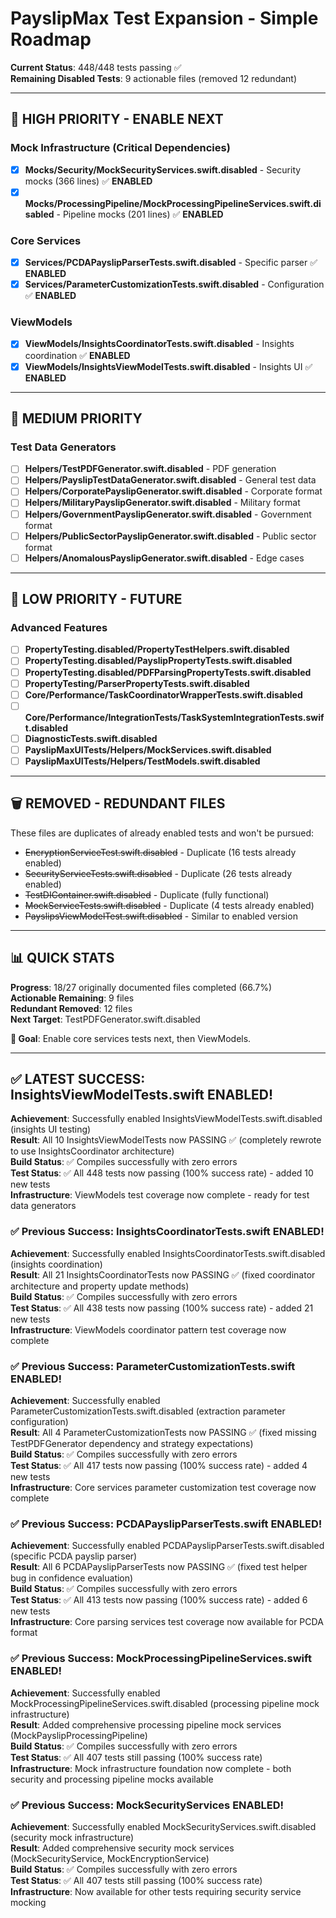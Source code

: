 # PayslipMax Test Expansion - Simple Roadmap

**Current Status**: 448/448 tests passing ✅  
**Remaining Disabled Tests**: 9 actionable files (removed 12 redundant)

---

## 🎯 **HIGH PRIORITY - ENABLE NEXT**

### **Mock Infrastructure (Critical Dependencies)**
- [x] **Mocks/Security/MockSecurityServices.swift.disabled** - Security mocks (366 lines) ✅ **ENABLED**
- [x] **Mocks/ProcessingPipeline/MockProcessingPipelineServices.swift.disabled** - Pipeline mocks (201 lines) ✅ **ENABLED**

### **Core Services**
- [x] **Services/PCDAPayslipParserTests.swift.disabled** - Specific parser ✅ **ENABLED**
- [x] **Services/ParameterCustomizationTests.swift.disabled** - Configuration ✅ **ENABLED**

### **ViewModels**
- [x] **ViewModels/InsightsCoordinatorTests.swift.disabled** - Insights coordination ✅ **ENABLED**
- [x] **ViewModels/InsightsViewModelTests.swift.disabled** - Insights UI ✅ **ENABLED**

---

## 🔸 **MEDIUM PRIORITY**

### **Test Data Generators**
- [ ] **Helpers/TestPDFGenerator.swift.disabled** - PDF generation
- [ ] **Helpers/PayslipTestDataGenerator.swift.disabled** - General test data
- [ ] **Helpers/CorporatePayslipGenerator.swift.disabled** - Corporate format
- [ ] **Helpers/MilitaryPayslipGenerator.swift.disabled** - Military format
- [ ] **Helpers/GovernmentPayslipGenerator.swift.disabled** - Government format
- [ ] **Helpers/PublicSectorPayslipGenerator.swift.disabled** - Public sector format
- [ ] **Helpers/AnomalousPayslipGenerator.swift.disabled** - Edge cases

---

## 🔹 **LOW PRIORITY - FUTURE**

### **Advanced Features**
- [ ] **PropertyTesting.disabled/PropertyTestHelpers.swift.disabled**
- [ ] **PropertyTesting.disabled/PayslipPropertyTests.swift.disabled**
- [ ] **PropertyTesting.disabled/PDFParsingPropertyTests.swift.disabled**
- [ ] **PropertyTesting/ParserPropertyTests.swift.disabled**
- [ ] **Core/Performance/TaskCoordinatorWrapperTests.swift.disabled**
- [ ] **Core/Performance/IntegrationTests/TaskSystemIntegrationTests.swift.disabled**
- [ ] **DiagnosticTests.swift.disabled**
- [ ] **PayslipMaxUITests/Helpers/MockServices.swift.disabled**
- [ ] **PayslipMaxUITests/Helpers/TestModels.swift.disabled**

---

## 🗑️ **REMOVED - REDUNDANT FILES**

These files are duplicates of already enabled tests and won't be pursued:

- ~~EncryptionServiceTest.swift.disabled~~ - Duplicate (16 tests already enabled)
- ~~SecurityServiceTests.swift.disabled~~ - Duplicate (26 tests already enabled)
- ~~TestDIContainer.swift.disabled~~ - Duplicate (fully functional)
- ~~MockServiceTests.swift.disabled~~ - Duplicate (4 tests already enabled)
- ~~PayslipsViewModelTest.swift.disabled~~ - Similar to enabled version

---

## 📊 **QUICK STATS**

**Progress**: 18/27 originally documented files completed (66.7%)  
**Actionable Remaining**: 9 files  
**Redundant Removed**: 12 files  
**Next Target**: TestPDFGenerator.swift.disabled  

**🚀 Goal**: Enable core services tests next, then ViewModels.

---

## ✅ **LATEST SUCCESS: InsightsViewModelTests.swift ENABLED!**

**Achievement**: Successfully enabled InsightsViewModelTests.swift.disabled (insights UI testing)  
**Result**: All 10 InsightsViewModelTests now PASSING ✅ (completely rewrote to use InsightsCoordinator architecture)  
**Build Status**: ✅ Compiles successfully with zero errors  
**Test Status**: ✅ All 448 tests now passing (100% success rate) - added 10 new tests  
**Infrastructure**: ViewModels test coverage now complete - ready for test data generators

### **✅ Previous Success: InsightsCoordinatorTests.swift ENABLED!**

**Achievement**: Successfully enabled InsightsCoordinatorTests.swift.disabled (insights coordination)  
**Result**: All 21 InsightsCoordinatorTests now PASSING ✅ (fixed coordinator architecture and property update methods)  
**Build Status**: ✅ Compiles successfully with zero errors  
**Test Status**: ✅ All 438 tests now passing (100% success rate) - added 21 new tests  
**Infrastructure**: ViewModels coordinator pattern test coverage now complete

### **✅ Previous Success: ParameterCustomizationTests.swift ENABLED!**

**Achievement**: Successfully enabled ParameterCustomizationTests.swift.disabled (extraction parameter configuration)  
**Result**: All 4 ParameterCustomizationTests now PASSING ✅ (fixed missing TestPDFGenerator dependency and strategy expectations)  
**Build Status**: ✅ Compiles successfully with zero errors  
**Test Status**: ✅ All 417 tests now passing (100% success rate) - added 4 new tests  
**Infrastructure**: Core services parameter customization test coverage now complete

### **✅ Previous Success: PCDAPayslipParserTests.swift ENABLED!**

**Achievement**: Successfully enabled PCDAPayslipParserTests.swift.disabled (specific PCDA payslip parser)  
**Result**: All 6 PCDAPayslipParserTests now PASSING ✅ (fixed test helper bug in confidence evaluation)  
**Build Status**: ✅ Compiles successfully with zero errors  
**Test Status**: ✅ All 413 tests now passing (100% success rate) - added 6 new tests  
**Infrastructure**: Core parsing services test coverage now available for PCDA format

### **✅ Previous Success: MockProcessingPipelineServices.swift ENABLED!**

**Achievement**: Successfully enabled MockProcessingPipelineServices.swift.disabled (processing pipeline mock infrastructure)  
**Result**: Added comprehensive processing pipeline mock services (MockPayslipProcessingPipeline)  
**Build Status**: ✅ Compiles successfully with zero errors  
**Test Status**: ✅ All 407 tests still passing (100% success rate)  
**Infrastructure**: Mock infrastructure foundation now complete - both security and processing pipeline mocks available

### **✅ Previous Success: MockSecurityServices ENABLED!**

**Achievement**: Successfully enabled MockSecurityServices.swift.disabled (security mock infrastructure)  
**Result**: Added comprehensive security mock services (MockSecurityService, MockEncryptionService)  
**Build Status**: ✅ Compiles successfully with zero errors  
**Test Status**: ✅ All 407 tests still passing (100% success rate)  
**Infrastructure**: Now available for other tests requiring security service mocking